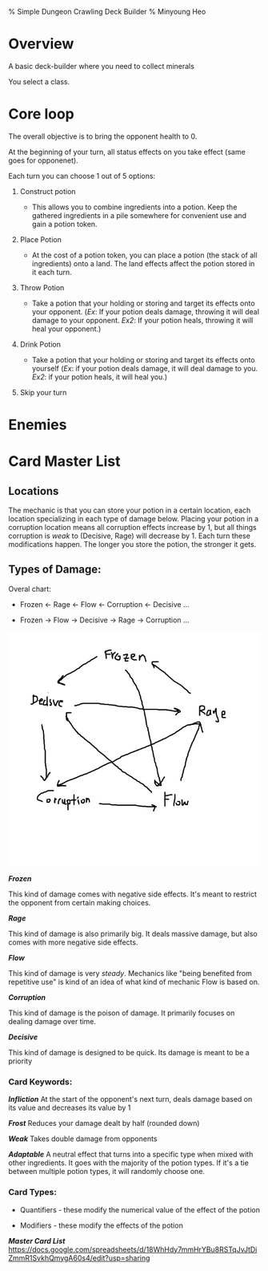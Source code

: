 % Simple Dungeon Crawling Deck Builder
% Minyoung Heo

# Overview

A basic deck-builder where you need to collect minerals

You select a class.

# Core loop

The overall objective is to bring the opponent health to 0.

At the beginning of your turn, all status effects on you take effect (same goes for opponenet).

Each turn you can choose 1 out of 5 options:

1. Construct potion

    - This allows you to combine ingredients into a potion. Keep the gathered ingredients in a pile somewhere for convenient use and gain a potion token.

2. Place Potion

    - At the cost of a potion token, you can place a potion (the stack of all ingredients) onto a land. The land effects affect the potion stored in it each turn.

3. Throw Potion

    - Take a potion that your holding or storing and target its effects onto your opponent. (_Ex_: If your potion deals damage, throwing it will deal damage to your opponent. _Ex2_: If your potion heals, throwing it will heal your opponent.)

4. Drink Potion
  
    - Take a potion that your holding or storing and target its effects onto yourself (_Ex_: if your potion deals damage, it will deal damage to you. _Ex2_: if your potion heals, it will heal you.)

5. Skip your turn 

# Enemies

# Card Master List

## Locations

The mechanic is that you can store your potion in a certain location, each location specializing in each type of damage below. Placing your potion in a corruption location means all corruption effects increase by 1, but all things corruption is _weak_ to (Decisive, Rage) will decrease by 1. Each turn these modifications happen. The longer you store the potion, the stronger it gets.

## Types of Damage:

Overal chart:

* Frozen <- Rage <- Flow <- Corruption <- Decisive …

* Frozen -> Flow -> Decisive -> Rage -> Corruption …

![Chart](damagechart.png "Chart")

_**Frozen**_ 

This kind of damage comes with negative side effects. It's meant to restrict the opponent from certain making choices.

_**Rage**_

This kind of damage is also primarily big. It deals massive damage, but also comes with more negative side effects.

_**Flow**_

This kind of damage is very _steady_. Mechanics like "being benefited from repetitive use" is kind of an idea of what kind of mechanic Flow is based on.

_**Corruption**_

This kind of damage is the poison of damage. It primarily focuses on dealing damage over time.

_**Decisive**_

This kind of damage is designed to be quick. Its damage is meant to be a priority

### Card Keywords: 

_**Infliction**_
At the start of the opponent's next turn, deals damage based on its value and decreases its value by 1

_**Frost**_
Reduces your damage dealt by half (rounded down)

_**Weak**_
Takes double damage from opponents

_**Adaptable**_
A neutral effect that turns into a specific type when mixed with other ingredients. It goes with the majority of the potion types. If it's a tie between multiple potion types, it will randomly choose one.

### Card Types:

* Quantifiers - these modify the numerical value of the effect of the potion

* Modifiers - these modify the effects of the potion
  
_**Master Card List**_
https://docs.google.com/spreadsheets/d/18WhHdy7mmHrYBu8RSTqJvJtDiZmmR1SvkhQmygA60s4/edit?usp=sharing
